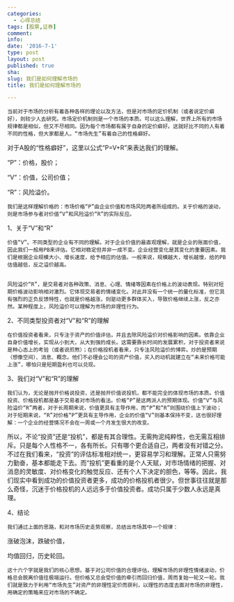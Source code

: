 ```yaml
---
categories:
  - 心得总结
tags: [股票,证券]
comment: 
info: 
date: '2016-7-1'
type: post
layout: post
published: true
sha: 
slug: 我们是如何理解市场的
title: 我们是如何理解市场的

---
```

    当前对于市场的分析有着各种各样的理论以及方法，但是对市场的定价机制（或者说定价癖好），则较少人去研究。市场定价机制则是一个市场的本质。可以这么理解，世界上所有的市场规律都是相似，但又不尽相同。因为每个市场都有属于自身的定价癖好。这就好比不同的人有着不同的性格，但大家都是人。“市场先生”有着自己的性格癖好。

对于A股的“性格癖好”，这里以公式“P=V+R”来表达我们的理解。

“P”：价格，股价；

“V”：价值，公司价值；

“R”：风险溢价。 


    我们是这样理解价格的：市场价格“P”由企业价值和市场风险两者所组成的。关于价格的波动，则是市场参与者对价值“V”和风险溢价“R”的实际反应。

    

1、关于“V”和“R”

    价值“V”。不同类型的企业有不同的理解。对于企业价值的最直观理解，就是企业的账面价值，因此我们一般用PB来评估。它相对稳定但并非一成不变。企业经营变化是其变化的重要因素。我们是根据企业规模大小、增长速度，给予相应的估值。一般来说，规模越大，增长越慢，给的PB估值越低，反之溢价越高。


    风险溢价“R”，是交易者对各种政策、消息、心理、情绪等因素在价格上的波动表现。特别对短期价格波动影响相对激烈。它体现交易者的情绪变化。对此并没有一个统一的量化标准，但它具有强烈的正负反馈特性，也就是价格越涨，则驱动更多群体买入，导致价格继续上涨，反之亦然。某种程度上，风险溢价可以理解为市场的非理性行为。


2、不同类型投资者对“V”和“R”的理解

    在价值投资者看来，只专注于资产的价值评估，并且去除风险溢价对价格影响的因素。依靠企业自身价值增长，实现从小到大，从大到强的成长。这需要靠长时间的发展累积，对于投资者来说是种心态上的考验（或者说煎熬）；在价格投机者看来，只专注风险溢价的博弈。炒的是预期（想像空间）、消息、概念。他们不必理会公司的资产价值，买入的动机就建立在“未来价格可能上涨”，哪怕只是短期盈利也可以兑现。


3、我们对“V”和“R”的理解

    我们认为，无论是抛开价格说投资，还是抛开价值说投机，都不能完全的体现市场的本质。价值投资、价格投机都是基于交易者对市场的看法。价格“P”是这两派人的预期体现。价值“V”与风险溢价“R”两者，对于长周期来说，价值更具有主导作用，而“P”和“R”则围绕价值上下波动；对于短期来说，“R”对价格“P”更具有主导作用，企业的价值“V”则基本保持不变，这也很好理解：一个企业的经营情况不会在一周或一个月发生很大的改变。


   所以，不论“投资”还是“投机”，都是有其合理性。无需拘泥纯粹性，也无需互相排斥。只是每个人性格不一，各有所长。只有哪个更合适自己，两者没有对错之分。不过在我们看来，“投资”的评估标准相对统一，更容易学习和理解。正常人只需努力勤奋，基本都能走下去。而“投机”更看重的是个人天赋，对市场情绪的把握、对消息的灵敏度、对价格变化的触觉反应、还有个人下决定的胆色，等等。因此，我们现实中看到成功的价值投资者更多，成功的价格投机者很少。但世事往往就是那么奇怪，沉迷于价格投机的人远远多于价值投资者。成功只属于少数人永远是真理。


4、结论

    我们通过上面的思路，和对市场历史走势观察，总结出市场其中一个规律：

涨破泡沫，跌破价值，

均值回归，历史轮回。


    这十六个字就是我们的核心思想。基于对公司价值的合理评估，理解市场的非理性情绪波动，价格总会脱离价值往极端运行。但价格又总会受价值的牵引而回归价值，周而复始一轮又一轮。我们就是致力于利用“市场先生”对资产的非理性定价而获利，以理性的态度去面对市场的非理性，用确定的策略来应对市场的不确定。


